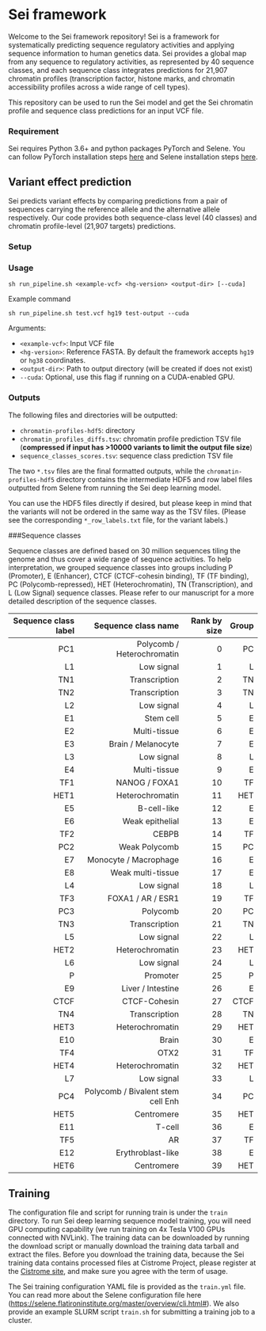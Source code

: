 # Sei framework
Welcome to the Sei framework repository! Sei is a framework for systematically predicting sequence regulatory activities and applying sequence information to human genetics data. Sei provides a global map from any sequence to regulatory activities, as represented by 40 sequence classes, and each sequence class integrates predictions for 21,907 chromatin profiles (transcription factor, histone marks, and chromatin accessibility profiles across a wide range of cell types).

This repository can be used to run the Sei model and get the Sei chromatin profile and sequence class predictions for an input VCF file.

### Requirement

Sei requires Python 3.6+ and python packages PyTorch and Selene. You can follow PyTorch installation steps [here](https://pytorch.org/get-started/locally/) and Selene installation steps [here](https://github.com/FunctionLab/selene).

## Variant effect prediction

Sei predicts variant effects by comparing predictions from a pair of sequences carrying the reference allele and the alternative allele respectively. Our code provides both sequence-class level (40 classes) and chromatin profile-level (21,907 targets) predictions.

### Setup


### Usage

```
sh run_pipeline.sh <example-vcf> <hg-version> <output-dir> [--cuda]
```
Example command
```
sh run_pipeline.sh test.vcf hg19 test-output --cuda
```

Arguments:
- `<example-vcf>`: Input VCF file
- `<hg-version>`: Reference FASTA. By default the framework accepts `hg19` or `hg38` coordinates.
- `<output-dir>`: Path to output directory (will be created if does not exist)
- `--cuda`: Optional, use this flag if running on a CUDA-enabled GPU.

### Outputs

The following files and directories will be outputted:
-  `chromatin-profiles-hdf5`: directory
-  `chromatin_profiles_diffs.tsv`: chromatin profile prediction TSV file (**compressed if input has >10000 variants to limit the output file size**)
-  `sequence_classes_scores.tsv`: sequence class prediction TSV file 

The two `*.tsv` files are the final formatted outputs, while the `chromatin-profiles-hdf5` directory contains the intermediate HDF5 and row label files outputted from Selene from running the Sei deep learning model. 

You can use the HDF5 files directly if desired, but please keep in mind that the variants will not be ordered in the same way as the TSV files. (Please see the corresponding `*_row_labels.txt` file, for the variant labels.) 


###Sequence classes

Sequence classes are defined based on 30 million sequences tiling the genome and thus cover a wide range of sequence activities. To help interpretation, we grouped sequence classes into groups including P (Promoter), E (Enhancer), CTCF (CTCF-cohesin binding), TF (TF binding), PC (Polycomb-repressed), HET (Heterochromatin), TN (Transcription), and L (Low Signal) sequence classes. Please refer to our manuscript for a more detailed description of the sequence classes.


| Sequence class label |               Sequence class name | Rank by size | Group |
|---------------------:|----------------------------------:|-------------:|------:|
|                 PC1  |       Polycomb / Heterochromatin  |            0 |   PC  |
|                  L1  |                       Low signal  |            1 |    L  |
|                 TN1  |                    Transcription  |            2 |   TN  |
|                 TN2  |                    Transcription  |            3 |   TN  |
|                  L2  |                       Low signal  |            4 |    L  |
|                  E1  |                        Stem cell  |            5 |    E  |
|                  E2  |                     Multi-tissue  |            6 |    E  |
|                  E3  |               Brain / Melanocyte  |            7 |    E  |
|                  L3  |                       Low signal  |            8 |    L  |
|                  E4  |                     Multi-tissue  |            9 |    E  |
|                 TF1  |                    NANOG / FOXA1  |           10 |   TF  |
|                 HET1 |                  Heterochromatin  |           11 |  HET  |
|                  E5  |                      B-cell-like  |           12 |    E  |
|                  E6  |                  Weak epithelial  |           13 |    E  |
|                 TF2  |                            CEBPB  |           14 |   TF  |
|                 PC2  |                    Weak Polycomb  |           15 |   PC  |
|                  E7  |            Monocyte / Macrophage  |           16 |    E  |
|                  E8  |                Weak multi-tissue  |           17 |    E  |
|                  L4  |                       Low signal  |           18 |    L  |
|                 TF3  |                FOXA1 / AR / ESR1  |           19 |   TF  |
|                 PC3  |                         Polycomb  |           20 |   PC  |
|                 TN3  |                    Transcription  |           21 |   TN  |
|                  L5  |                       Low signal  |           22 |    L  |
|                 HET2 |                  Heterochromatin  |           23 |  HET  |
|                  L6  |                       Low signal  |           24 |    L  |
|                   P  |                         Promoter  |           25 |    P  |
|                  E9  |                Liver / Intestine  |           26 |    E  |
|                 CTCF |                     CTCF-Cohesin  |           27 |  CTCF |
|                 TN4  |                    Transcription  |           28 |   TN  |
|                 HET3 |                  Heterochromatin  |           29 |  HET  |
|                 E10  |                            Brain  |           30 |    E  |
|                 TF4  |                             OTX2  |           31 |   TF  |
|                 HET4 |                  Heterochromatin  |           32 |  HET  |
|                  L7  |                       Low signal  |           33 |    L  |
|                 PC4  | Polycomb / Bivalent stem cell Enh |           34 |   PC  |
|                 HET5 |                       Centromere  |           35 |  HET  |
|                 E11  |                           T-cell  |           36 |    E  |
|                 TF5  |                               AR  |           37 |   TF  |
|                 E12  |                Erythroblast-like  |           38 |    E  |
|                 HET6 |                       Centromere  |           39 |   HET |


## Training

The configuration file and script for running train is under the `train` directory. To run Sei deep learning sequence model training, you will need GPU computing capability (we run training on 4x Tesla V100 GPUs connected with NVLink). The training data can be downloaded by running the download script or manually download the training data tarball and extract the files. Before you download the training data, because the Sei training data contains processed files at Cistrome Project, please register at the [Cistrome site](http://cistrome.org/db/#/bdown), and make sure you agree with the term of usage.

The Sei training configuration YAML file is provided as the `train.yml` file. You can read more about the Selene configuration file here (https://selene.flatironinstitute.org/master/overview/cli.html#). We also provide an example SLURM script `train.sh` for submitting a training job to a cluster.
